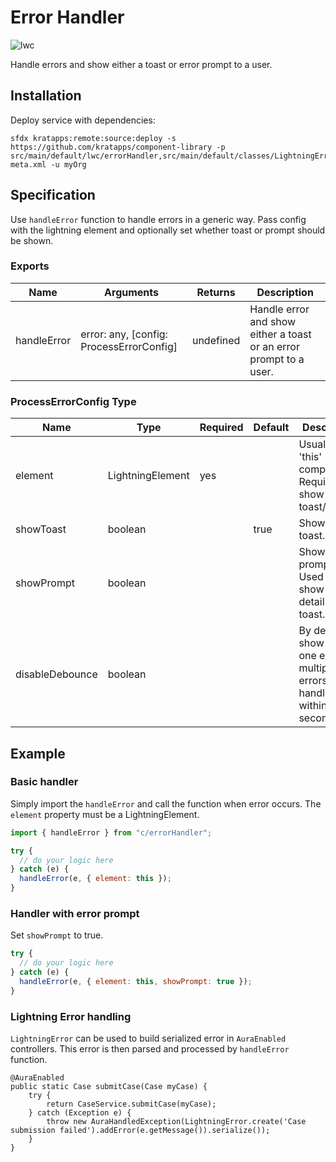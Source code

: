 # Error Handler

![lwc](https://img.shields.io/badge/LWC-service-yellow)

Handle errors and show either a toast or error prompt to a user.

## Installation

Deploy service with dependencies:

```
sfdx kratapps:remote:source:deploy -s https://github.com/kratapps/component-library -p src/main/default/lwc/errorHandler,src/main/default/classes/LightningError.cls,src/main/default/classes/LightningError.cls-meta.xml -u myOrg
```

## Specification

Use `handleError` function to handle errors in a generic way. Pass config with the lightning element and optionally set
whether toast or prompt should be shown.

### Exports

| Name        | Arguments                                | Returns   | Description                                                        |
| ----------- | ---------------------------------------- | --------- | ------------------------------------------------------------------ |
| handleError | error: any, [config: ProcessErrorConfig] | undefined | Handle error and show either a toast or an error prompt to a user. |

### ProcessErrorConfig Type

| Name            | Type             | Required | Default | Description                                                                 |
| --------------- | ---------------- | -------- | ------- | --------------------------------------------------------------------------- |
| element         | LightningElement | yes      |         | Usually the 'this' component. Required to show toast/prompt.                |
| showToast       | boolean          |          | true    | Show error toast.                                                           |
| showPrompt      | boolean          |          |         | Show error prompt. Used to show more detail than toast.                     |
| disableDebounce | boolean          |          |         | By default, show only one error if multiple errors handled within a second. |

## Example

### Basic handler

Simply import the `handleError` and call the function when error occurs. The `element` property must be a
LightningElement.

```javascript
import { handleError } from "c/errorHandler";

try {
  // do your logic here
} catch (e) {
  handleError(e, { element: this });
}
```

### Handler with error prompt

Set `showPrompt` to true.

```javascript
try {
  // do your logic here
} catch (e) {
  handleError(e, { element: this, showPrompt: true });
}
```

### Lightning Error handling

`LightningError` can be used to build serialized error in `AuraEnabled` controllers.
This error is then parsed and processed by `handleError` function.

```apex
@AuraEnabled
public static Case submitCase(Case myCase) {
    try {
        return CaseService.submitCase(myCase);
    } catch (Exception e) {
        throw new AuraHandledException(LightningError.create('Case submission failed').addError(e.getMessage()).serialize());
    }
}
```
